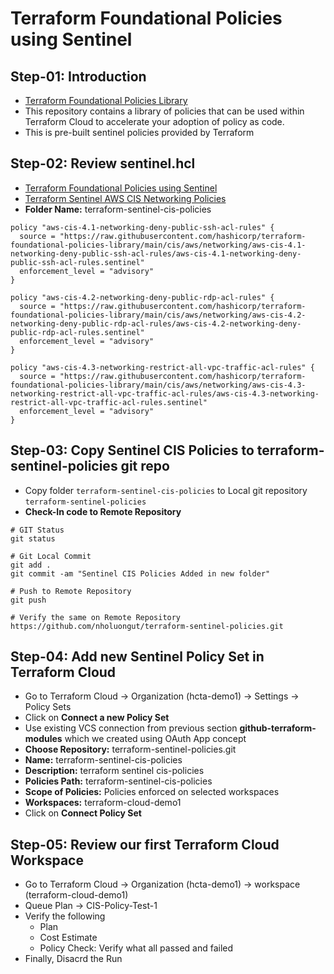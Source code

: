 # Terraform Foundational Policies using Sentinel

## Step-01: Introduction
- [Terraform Foundational Policies Library](https://github.com/hashicorp/terraform-foundational-policies-library)
- This repository contains a library of policies that can be used within Terraform Cloud to accelerate your adoption of policy as code.
- This is pre-built sentinel policies provided by Terraform

## Step-02: Review sentinel.hcl
- [Terraform Foundational Policies using Sentinel](https://github.com/hashicorp/terraform-foundational-policies-library)
- [Terraform Sentinel AWS CIS Networking Policies](https://github.com/hashicorp/terraform-foundational-policies-library/tree/main/cis/aws/networking)
- **Folder Name:** terraform-sentinel-cis-policies
```t
policy "aws-cis-4.1-networking-deny-public-ssh-acl-rules" {
  source = "https://raw.githubusercontent.com/hashicorp/terraform-foundational-policies-library/main/cis/aws/networking/aws-cis-4.1-networking-deny-public-ssh-acl-rules/aws-cis-4.1-networking-deny-public-ssh-acl-rules.sentinel"
  enforcement_level = "advisory"
}

policy "aws-cis-4.2-networking-deny-public-rdp-acl-rules" {
  source = "https://raw.githubusercontent.com/hashicorp/terraform-foundational-policies-library/main/cis/aws/networking/aws-cis-4.2-networking-deny-public-rdp-acl-rules/aws-cis-4.2-networking-deny-public-rdp-acl-rules.sentinel"
  enforcement_level = "advisory"
}

policy "aws-cis-4.3-networking-restrict-all-vpc-traffic-acl-rules" {
  source = "https://raw.githubusercontent.com/hashicorp/terraform-foundational-policies-library/main/cis/aws/networking/aws-cis-4.3-networking-restrict-all-vpc-traffic-acl-rules/aws-cis-4.3-networking-restrict-all-vpc-traffic-acl-rules.sentinel"
  enforcement_level = "advisory"
}
```

## Step-03: Copy Sentinel CIS Policies to terraform-sentinel-policies git repo
- Copy folder `terraform-sentinel-cis-policies` to Local git repository `terraform-sentinel-policies`
- **Check-In code to Remote Repository**
```t
# GIT Status
git status

# Git Local Commit
git add .
git commit -am "Sentinel CIS Policies Added in new folder"

# Push to Remote Repository
git push

# Verify the same on Remote Repository
https://github.com/nholuongut/terraform-sentinel-policies.git
```

## Step-04: Add new Sentinel Policy Set in Terraform Cloud
- Go to Terraform Cloud -> Organization (hcta-demo1) -> Settings -> Policy Sets
- Click on **Connect a new Policy Set**
- Use existing VCS connection from previous section **github-terraform-modules** which we created using OAuth App concept
- **Choose Repository:** terraform-sentinel-policies.git
- **Name:** terraform-sentinel-cis-policies
- **Description:** terraform sentinel cis-policies
- **Policies Path:** terraform-sentinel-cis-policies
- **Scope of Policies:** Policies enforced on selected workspaces
- **Workspaces:** terraform-cloud-demo1
- Click on **Connect Policy Set**

## Step-05: Review our first Terraform Cloud Workspace
- Go to Terraform Cloud -> Organization (hcta-demo1) -> workspace (terraform-cloud-demo1)
- Queue Plan -> CIS-Policy-Test-1
- Verify the following
  - Plan
  - Cost Estimate
  - Policy Check:  Verify what all passed and failed
- Finally, Disacrd the Run

